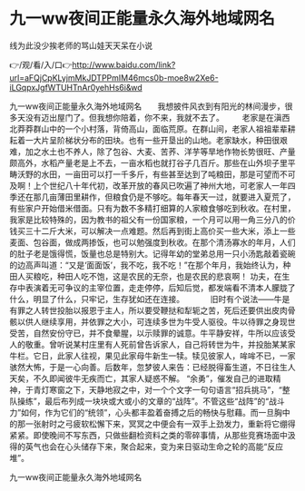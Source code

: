 # 九一ww夜间正能量永久海外地域网名
线为此没少挨老师的骂山娃天天呆在小说

👉/观/看/入/口👉http://www.baidu.com/link?url=aFQjCpKLyjmMkJDTPPmIM46mcs0b-moe8w2Xe6-iLGqpxJgfWTUHTnAr0yehHs6i&wd

九一ww夜间正能量永久海外地域网名　　我想披件风衣到有阳光的林间漫步，很多天没有迈出屋门了。但我想你陪着，你不来，我就不去了。
　　老家是在滇西北莽莽群山中的一个小村落，背倚高山，面临荒原。在群山间，老家人祖祖辈辈耕耘着一大片呈阶梯状分布的田块。也有一些开垦出的山地。老家缺水，种田很艰难，加之水土也不养人，除了包谷、大麦、苦荞、洋芋等旱地作物长势很旺、产量颇高外，水稻产量老是上不去，一亩水稻也就打谷子几百斤。那些在山外坝子里平畴沃野的水田，一亩田可以打一千多斤，有些甚至达到了吨粮田，那是可望而不可及啊！上个世纪八十年代初，改革开放的春风已吹遍了神州大地，可老家人一年四季还在那几亩薄田里耕作，但粮食仍是不够吃。每年春天一过，就要进入夏荒了，有些家户开始借米借面。只有为数不多精打细算的人家粮食够吃到秋收。在村里，我家是比较特殊的，因为教书的祖父有一份国家粮，一个月可以用一角三分八的价钱买三十二斤大米，可以解决一点难题。然后再到街上高价买一些大米，添上一些麦面、包谷面，做成两掺饭，也可以勉强度到秋收。在那个清汤寡水的年月，人们的肚子老是饿得慌，饭量也总是特别大。记得年幼的堂弟总用一只小汤匙敲着瓷碗的边高声叫道：“又是‘面面饭’，我不吃，我不吃！”在那个年月，我始终认为，种田人买粮吃，种田人吃不饱，这是农民的无奈，也是农民的悲哀啊！
	功夫，在生存中表演着无可争议的主宰位置，走走停停，后知后觉，都发端看不清本人朦胧了什么，明显了什么，只牢记，生存犹如还在连接。
　　　旧时有个说法――牛是有罪之人转世投胎以报恩于主人，所以要受鞭挞和犁轭之苦，死后还要供出皮肉骨骸以供人继续享用，并依罪之大小，可连续多世为牛受人驱役。牛以待罪之身现世受苦，自然安份守已，并不食晕腥，以示赎罪的诚意。牛平静安祥，牛所以应该受人的敬重。曾听说某村庄里有人死前曾告诉家人，自己将转世为牛，并投胎某某家牛栏。它日，此家人往视，果见此家母牛新生一犊。犊见彼家人，哞哞不已，一家骇然大怖，于是一心向善。后数年，忽梦彼人来告：已经脱得畜生道，不日往生人天矣，不久即闻彼牛无疾而亡，其家人疑惑不解。
“余勇”，催发自己的进取精神，于青灯寒窗之下，天静地寂之中，对一个个文字一句句语言“招兵挑马”，“整队操练”，最后布列成一块块或大或小的文章的“战阵”。不管这些“战阵”的“战斗力”如何，作为它们的“统领”，心头都丰盈着奋搏之后的畅快与慰藉。而一旦胸中的那一张射时之弓疲软松懈下来，冥冥之中便会有一双手上劲发力，重新将它绷得紧紧。即使晚间不写东西，只做些翻检资料之类的零碎事情，从那些竞赛场面中汲得的英气也会在心头储存下来，聚合起来，变为来日驱动生命之轮的高能“反应堆”。

九一ww夜间正能量永久海外地域网名
